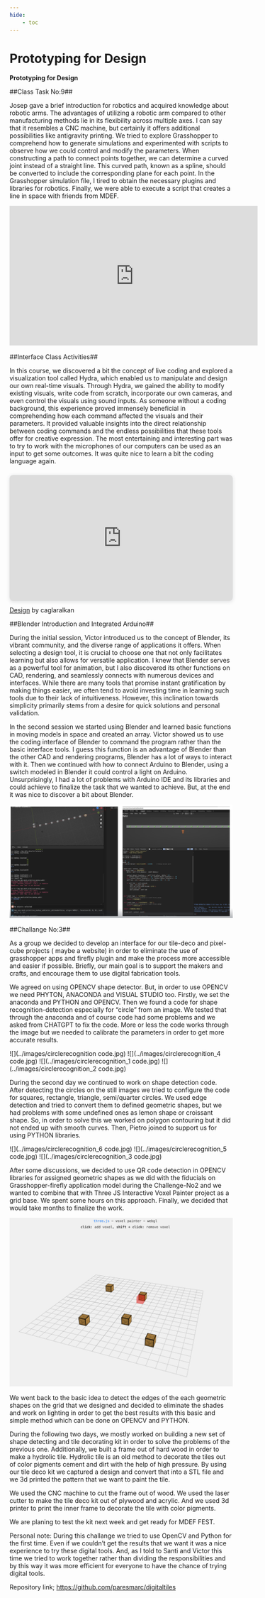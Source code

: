 ```yaml
---
hide:
    - toc
---
```


# Prototyping for Design


**Prototyping for Design**

##Class Task No:9##

Josep gave a brief introduction for robotics and acquired knowledge about robotic arms. The advantages of utilizing a robotic arm compared to other manufacturing methods lie in its flexibility across multiple axes. I can say that it resembles a CNC machine, but certainly it offers additional possibilities like antigravity printing. We tried to explore Grasshopper to comprehend how to generate simulations and experimented with scripts to observe how we could control and modify the parameters. When constructing a path to connect points together, we can determine a curved joint instead of a straight line. This curved path, known as a spline, should be converted to include the corresponding plane for each point. In the Grasshopper simulation file, I tired to obtain the necessary plugins and libraries for robotics. Finally, we were able to execute a script that creates a line in space with friends from MDEF.

<iframe width="560" height="315" src="https://www.youtube.com/embed/ycJ9lMgZVuA" title="YouTube video player" frameborder="0" allow="accelerometer; autoplay; clipboard-write; encrypted-media; gyroscope; picture-in-picture; web-share" allowfullscreen></iframe>

##Interface Class Activities##

In this course, we discovered a bit the concept of live coding and explored a visualization tool called Hydra, which enabled us to manipulate and design our own real-time visuals. Through Hydra, we gained the ability to modify existing visuals, write code from scratch, incorporate our own cameras, and even control the visuals using sound inputs. As someone without a coding background, this experience proved immensely beneficial in comprehending how each command affected the visuals and their parameters. It provided valuable insights into the direct relationship between coding commands and the endless possibilities that these tools offer for creative expression. The most entertaining and interesting part was to try to work with the microphones of our computers can be used as an input to get some outcomes. It was quite nice to learn a bit the coding language again.

<div style="position: relative; width: 100%; height: 0; padding-top: 56.2500%;
 padding-bottom: 0; box-shadow: 0 2px 8px 0 rgba(63,69,81,0.16); margin-top: 1.6em; margin-bottom: 0.9em; overflow: hidden;
 border-radius: 8px; will-change: transform;">
  <iframe loading="lazy" style="position: absolute; width: 100%; height: 100%; top: 0; left: 0; border: none; padding: 0;margin: 0;"
    src="https:&#x2F;&#x2F;www.canva.com&#x2F;design&#x2F;DAFjjHvxD4M&#x2F;view?embed" allowfullscreen="allowfullscreen" allow="fullscreen">
  </iframe>
</div>
<a href="https:&#x2F;&#x2F;www.canva.com&#x2F;design&#x2F;DAFjjHvxD4M&#x2F;view?utm_content=DAFjjHvxD4M&amp;utm_campaign=designshare&amp;utm_medium=embeds&amp;utm_source=link" target="_blank" rel="noopener">Design</a> by caglaralkan

##Blender Introduction and Integrated Arduino##

During the initial session, Victor introduced us to the concept of Blender, its vibrant community, and the diverse range of applications it offers. When selecting a design tool, it is crucial to choose one that not only facilitates learning but also allows for versatile application. I knew that Blender serves as a powerful tool for animation, but I also discovered its other functions on CAD, rendering, and seamlessly connects with numerous devices and interfaces. While there are many tools that promise instant gratification by making things easier, we often tend to avoid investing time in learning such tools due to their lack of intuitiveness. However, this inclination towards simplicity primarily stems from a desire for quick solutions and personal validation.

In the second session we started using Blender and learned basic functions in moving models in space and created an array. Victor showed us to use the coding interface of Blender to command the program rather than the basic interface tools. I guess this function is an advantage of Blender than the other CAD and rendering programs, Blender has a lot of ways to interact with it. Then we continued with how to connect Arduino to Blender, using a switch modeled in Blender it could control a light on Arduino. Unsurprisingly, I had a lot of problems with Arduino IDE and its libraries and could achieve to finalize the task that we wanted to achieve. But, at the end it was nice to discover a bit about Blender.

![](../images/blender_code.jpg)

##Challange No:3##

As a group we decided to develop an interface for our tile-deco and pixel-cube  projects ( maybe a website) in order to eliminate the use of grasshopper apps  and firefly plugin and make the process more accessible and easier if possible. Briefly, our main goal is to support the makers and crafts, and encourage them to use digital fabrication tools.

We agreed on using OPENCV shape detector. But, in order to use OPENCV we need PHYTON, ANACONDA and VISUAL STUDIO too. Firstly, we set the anaconda and PYTHON and OPENCV. Then we found a code for shape recognition-detection especially for “circle” from an image. We tested that through the anaconda and of course code had some problems and we asked from CHATGPT to fix the code. More or less the code works through the image but we needed to calibrate the parameters in order to get more accurate results.

![](../images/circlerecognition code.jpg)
![](../images/circlerecognition_4 code.jpg)
![](../images/circlerecognition_1 code.jpg)
![](../images/circlerecognition_2 code.jpg)

During the second day we continued to work on shape detection code. After detecting the circles on the still images we tried to configure the code for squares, rectangle, triangle, semi/quarter circles. We used edge detection and tried to convert them to defined geometric shapes, but we had problems with some undefined ones as lemon shape or croissant shape. So, in order to solve this we worked on polygon contouring but it did not ended up with smooth curves. Then, Pietro joined to support us for using PYTHON libraries.

![](../images/circlerecognition_6 code.jpg)
![](../images/circlerecognition_5 code.jpg)
![](../images/circlerecognition_3 code.jpg)

After some discussions, we decided to use QR code detection in OPENCV libraries for assigned geometric shapes as we did with the fiducials on Grasshopper-firefly application model during the Challenge-No2 and we wanted to combine that with Three JS Interactive Voxel Painter project as a grid base. We spent some hours on this approach. Finally, we decided that would take months to finalize the work.

![](../images/challangethreejs.jpg)


We went back to the basic idea to detect the edges of the each geometric shapes on the grid that we designed and decided to eliminate the shades and work on lighting in order to get the best results with this basic and simple method which can be done on OPENCV and PYTHON.

During the following two days, we mostly worked on building a new set of shape detecting and tile decorating kit in order to solve the problems of the previous one. Additionally, we built a frame out of hard wood in order to make a hydrolic  tile. Hydrolic tile is an old method to decorate the tiles out of color pigments cement and dirt with the help of high pressure. By using our tile deco kit we captured a design and convert that into a STL file and we 3d printed the pattern that we want to paint the tile.

We used the CNC machine to cut the frame out of wood. We used the laser cutter to make the tile deco kit out of plywood and acrylic. And we used 3d printer to print the inner frame to decorate the tile with color pigments.

We are planing to test the kit next week and get ready for MDEF FEST.

Personal note: During this challange we tried to use OpenCV and Python for the first time. Even if we couldn’t get the results that we want it was a nice experience to try these digital tools. And, as I told to Santi and Victor this time we tried to work together rather than dividing the responsibilities and by this way it was more efficient for everyone to have the chance of trying digital tools.

Repository link; https://github.com/paresmarc/digitaltiles
